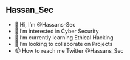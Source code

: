 ## Hassan_Sec
- 👋 Hi, I’m @Hassans-Sec
- 👀 I’m interested in Cyber Security
- 🌱 I’m currently learning Ethical Hacking
- 💞️ I’m looking to collaborate on Projects
- 📫 How to reach me Twitter @Hassans_Sec
